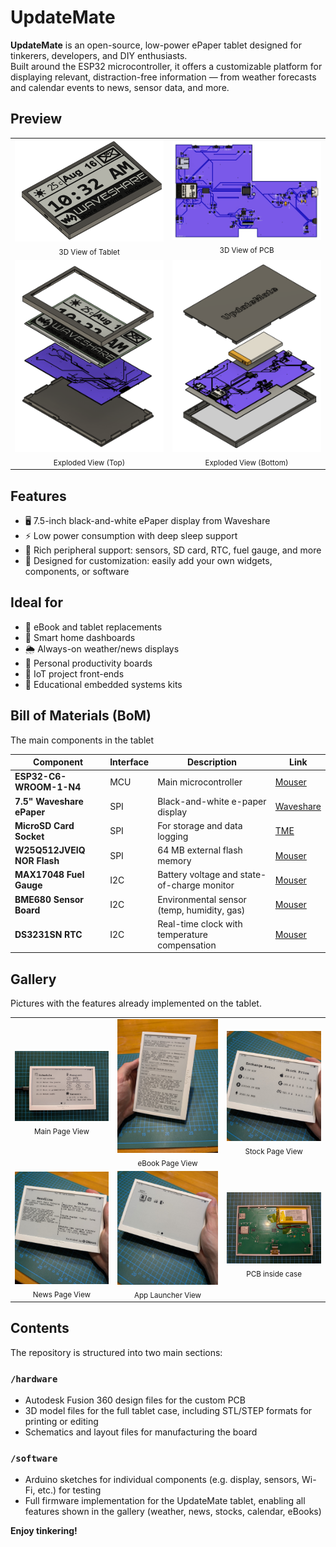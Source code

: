 # UpdateMate

**UpdateMate** is an open-source, low-power ePaper tablet designed for tinkerers, developers, and DIY enthusiasts.  
Built around the ESP32 microcontroller, it offers a customizable platform for displaying relevant, distraction-free information — from weather forecasts and calendar events to news, sensor data, and more.

## Preview

<table>
  <tr>
    <td align="center"><img src="assets/3d_tablet_view.png" width="400"/><br/><sub>3D View of Tablet</sub></td>
    <td align="center"><img src="assets/3d_pcb_view.png" width="400"/><br/><sub>3D View of PCB</sub></td>
  </tr>
  <tr>
    <td align="center"><img src="assets/exploded_view_top.png" width="400"/><br/><sub>Exploded View (Top)</sub></td>
    <td align="center"><img src="assets/exploded_view_bottom.png" width="400"/><br/><sub>Exploded View (Bottom)</sub></td>
  </tr>
</table>



## Features

- 🖥️ 7.5-inch black-and-white ePaper display from Waveshare  
- ⚡ Low power consumption with deep sleep support  
- 🧩 Rich peripheral support: sensors, SD card, RTC, fuel gauge, and more  
- 🔧 Designed for customization: easily add your own widgets, components, or software

## Ideal for

- 📖 eBook and tablet replacements  
- 🏡 Smart home dashboards  
- 🌦️ Always-on weather/news displays  
- 📅 Personal productivity boards  
- 📡 IoT project front-ends  
- 🧪 Educational embedded systems kits


## Bill of Materials (BoM)

The main components in the tablet

| Component               | Interface | Description                                 | Link |
|------------------------|-----------|---------------------------------------------|------|
| **ESP32-C6-WROOM-1-N4**| MCU       | Main microcontroller                        | [Mouser](https://eu.mouser.com/ProductDetail/Espressif-Systems/ESP32-C6-WROOM-1-N4?qs=8Wlm6%252BaMh8R1JRAtXlt87w%3D%3D) |
| **7.5" Waveshare ePaper** | SPI    | Black-and-white e-paper display             | [Waveshare](https://www.waveshare.com/7.5inch-e-paper.htm) |
| **MicroSD Card Socket** | SPI       | For storage and data logging                | [TME](https://www.tme.eu/ro/details/mcc-sdmicro/conectori-pentru-cartele/attend/112a-taar-r03/?utm_source=google&utm_medium=cpc&utm_campaign=RUMUNIA%20%5BP%5D%5BDC%5D&gad_source=1&gad_campaignid=8175080604&gbraid=0AAAAADyylhKvBZhJjt9PiCTA7ccHCAagN&gclid=Cj0KCQjw-NfDBhDyARIsAD-ILeD5bqtRTQDJJ5KzH339OMhsTZl5OwnY6A_-zTqHLYSh2y26Atg0Cr8aAshjEALw_wcB&gclsrc=aw.ds) |
| **W25Q512JVEIQ NOR Flash** | SPI  | 64 MB external flash memory                 | [Mouser](https://eu.mouser.com/ProductDetail/Winbond/W25Q512JVEIQ?qs=l7cgNqFNU1jw6svr3at6tA%3D%3D) |
| **MAX17048 Fuel Gauge** | I2C       | Battery voltage and state-of-charge monitor | [Mouser](https://eu.mouser.com/ProductDetail/Analog-Devices-Maxim-Integrated/MAX17048G%2bT10?qs=D7PJwyCwLAoGnnn8jEPRBQ%3D%3D) |
| **BME680 Sensor Board** | I2C       | Environmental sensor (temp, humidity, gas)  | [Mouser](https://eu.mouser.com/ProductDetail/Bosch-Sensortec/BME680-Shuttle-Board-3.0?qs=Wj%2FVkw3K%252BMABg5lm5143Ww%3D%3D) |
| **DS3231SN RTC**        | I2C       | Real-time clock with temperature compensation | [Mouser](https://eu.mouser.com/ProductDetail/Analog-Devices-Maxim-Integrated/DS3231SN?qs=1eQvB6Dk1vhUlr8%2FOrV0Fw%3D%3D&utm_id=20109199409&utm_source=google&utm_medium=cpc&utm_marketing_tactic=emeacorp&gad_source=1&gad_campaignid=20109199409&gbraid=0AAAAADn_wf2OPp6JmRENVY2T7SRbqdMYH&gclid=Cj0KCQjw-NfDBhDyARIsAD-ILeBzHcIxR8KDbRAJnh_ZM7th9YkG_cXsf5fStQOxZy3EcUWmKn77gJcaAmQ9EALw_wcB) |


## Gallery

Pictures with the features already implemented on the tablet.

<table>
  <tr>
    <td align="center">
      <img src="assets/real_view_main_page.jpg" width="300"/><br/>
      <sub>Main Page View</sub>
    </td>
    <td align="center">
      <img src="assets/real_view_ebook_page.jpg" width="300"/><br/>
      <sub>eBook Page View</sub>
    </td>
    <td align="center">
      <img src="assets/real_view_stock_page.jpg" width="300"/><br/>
      <sub>Stock Page View</sub>
    </td>
  </tr>
  <tr>
    <td align="center">
      <img src="assets/real_view_news_page.jpg" width="300"/><br/>
      <sub>News Page View</sub>
    </td>
    <td align="center">
      <img src="assets/real_view_app_page.jpg" width="300"/><br/>
      <sub>App Launcher View</sub>
    </td>
    <td align="center">
      <img src="assets/real_view_pcb.jpg" width="300"/><br/>
      <sub>PCB inside case</sub>
    </td>
  </tr>
</table>

## Contents

The repository is structured into two main sections:

### `/hardware`
- Autodesk Fusion 360 design files for the custom PCB  
- 3D model files for the full tablet case, including STL/STEP formats for printing or editing  
- Schematics and layout files for manufacturing the board

### `/software`
- Arduino sketches for individual components (e.g. display, sensors, Wi-Fi, etc.) for testing  
- Full firmware implementation for the UpdateMate tablet, enabling all features shown in the gallery (weather, news, stocks, calendar, eBooks)

**Enjoy tinkering!**



